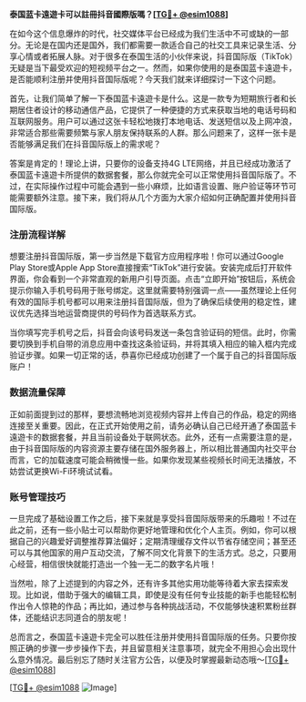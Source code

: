 **泰国蓝卡遠遊卡可以註冊抖音國際版嗎？[[TG💪+ @esim1088](https://t.me/s/esim1088)]**

在如今这个信息爆炸的时代，社交媒体平台已经成为我们生活中不可或缺的一部分。无论是在国内还是国外，我们都需要一款适合自己的社交工具来记录生活、分享心情或者拓展人脉。对于很多在泰国生活的小伙伴来说，抖音国际版（TikTok）无疑是当下最受欢迎的短视频平台之一。然而，如果你使用的是泰国蓝卡遠遊卡，是否能顺利注册并使用抖音国际版呢？今天我们就来详细探讨一下这个问题。

首先，让我们简单了解一下泰国蓝卡遠遊卡是什么。这是一款专为短期旅行者和长期居住者设计的移动通信产品，它提供了一种便捷的方式来获取当地的电话号码和互联网服务。用户可以通过这张卡轻松地拨打本地电话、发送短信以及上网冲浪，非常适合那些需要频繁与家人朋友保持联系的人群。那么问题来了，这样一张卡是否能够满足我们在抖音国际版上的需求呢？

答案是肯定的！理论上讲，只要你的设备支持4G LTE网络，并且已经成功激活了泰国蓝卡遠遊卡所提供的数据套餐，那么你就完全可以正常使用抖音国际版了。不过，在实际操作过程中可能会遇到一些小麻烦，比如语言设置、账户验证等环节可能需要额外注意。接下来，我们将从几个方面为大家介绍如何正确配置并使用抖音国际版。

### 注册流程详解

想要注册抖音国际版，第一步当然是下载官方应用程序啦！你可以通过Google Play Store或Apple App Store直接搜索“TikTok”进行安装。安装完成后打开软件界面，你会看到一个非常直观的新用户引导页面。点击“立即开始”按钮后，系统会提示你输入手机号码用于账号绑定。这里就需要特别强调一点——虽然理论上任何有效的国际手机号都可以用来注册抖音国际版，但为了确保后续使用的稳定性，建议优先选择当地运营商提供的号码作为首选联系方式。

当你填写完手机号之后，抖音会向该号码发送一条包含验证码的短信。此时，你需要切换到手机自带的消息应用中查找这条验证码，并将其填入相应的输入框内完成验证步骤。如果一切正常的话，恭喜你已经成功创建了一个属于自己的抖音国际版账户！

### 数据流量保障

正如前面提到过的那样，要想流畅地浏览视频内容并上传自己的作品，稳定的网络连接至关重要。因此，在正式开始使用之前，请务必确认自己已经开通了泰国蓝卡遠遊卡的数据套餐，并且当前设备处于联网状态。此外，还有一点需要注意的是，由于抖音国际版的内容资源主要存储在国外服务器上，所以相比普通国内社交平台而言，它的加载速度可能会稍微慢一些。如果你发现某些视频长时间无法播放，不妨尝试更换Wi-Fi环境试试看。

### 账号管理技巧

一旦完成了基础设置工作之后，接下来就是享受抖音国际版带来的乐趣啦！不过在此之前，还有一些小贴士可以帮助你更好地管理和优化个人主页。例如，你可以根据自己的兴趣爱好调整推荐算法偏好；定期清理缓存文件以节省存储空间；甚至还可以与其他国家的用户互动交流，了解不同文化背景下的生活方式。总之，只要用心经营，相信很快就能打造出一个独一无二的数字名片哦！

当然啦，除了上述提到的内容之外，还有许多其他实用功能等待着大家去探索发现。比如说，借助于强大的编辑工具，即使是没有任何专业技能的新手也能轻松制作出令人惊艳的作品；再比如，通过参与各种挑战活动，不仅能够快速积累粉丝群体，还能结识志同道合的朋友呢！

总而言之，泰国蓝卡遠遊卡完全可以胜任注册并使用抖音国际版的任务。只要你按照正确的步骤一步步操作下去，并且留意相关注意事项，就完全不用担心会出现什么意外情况。最后别忘了随时关注官方公告，以便及时掌握最新动态哦～[[TG💪+ @esim1088](https://t.me/s/esim1088)]

[[TG💪+ @esim1088](https://t.me/s/esim1088) ![Image](https://i.postimg.cc/4NQfJmqS/Snipaste-2025-05-13-00-14-12.png)]